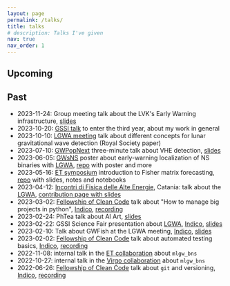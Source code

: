 ```yaml
---
layout: page
permalink: /talks/
title: talks
# description: Talks I've given
nav: true
nav_order: 1
---
```


## Upcoming


## Past

- 2023-11-24: Group meeting talk about the LVK's Early Warning infrastructure, [slides](https://docs.google.com/presentation/d/1vWrbgWEW-3bcuuYRe9Lm8llrqiLJJd5JKFdFmnpzHBw/edit#slide=id.p)
- 2023-10-20: [GSSI talk](https://indico.gssi.it/event/555/timetable/) to enter the third year, about my work in general
- 2023-10-10: [LGWA meeting](https://www.ct.ingv.it/lgwa2023) talk about different concepts for lunar gravitational wave detection (Royal Society paper)
- 2023-07-10: [GWPopNext](https://sites.google.com/unimib.it/gwpopnext/home?authuser=0) three-minute talk about VHE detection, [slides](https://docs.google.com/presentation/d/1dT45HZ33XZEi5t-IcsjYHdqBawxi8R5HN2AVndLpZKQ/edit?usp=sharing)
- 2023-06-05: [GWsNS](https://indico.in2p3.fr/event/28236/) poster about early-warning localization of NS binaries with [LGWA](../projects/LGWA), [repo](https://github.com/jacopok/lgwa-skyloc) with poster and more
- 2023-05-16: [ET symposium](https://indico.ego-gw.it/event/562) introduction to Fisher matrix forecasting, [repo](https://github.com/FrancescoIacovelli/XIII_ET_Symposium_Hackathon) with slides, notes and notebooks 
- 2023-04-12: [Incontri di Fisica delle Alte Energie](https://agenda.infn.it/event/34702/), Catania: talk about the [LGWA](../projects/LGWA), [contribution page with slides](https://agenda.infn.it/event/34702/contributions/194982/)
- 2023-03-02: [Fellowship of Clean Code](../projects/FoCC) talk about "How to manage big projects in python", [Indico](https://indico.gssi.it/event/488/), [recording](https://www.youtube.com/watch?v=vBkQmXMGJfg)
- 2023-02-24: PhTea talk about AI Art, [slides](https://docs.google.com/presentation/d/1dNF6zvTgcjJKDcOS3pl-kzOCLO2iTJekr-DubRTjbMo/edit?usp=sharing)
- 2023-02-22: GSSI Science Fair presentation about [LGWA](../projects/LGWA), [Indico](https://indico.gssi.it/event/469/), [slides](https://indico.gssi.it/event/469/contributions/1645/attachments/785/1305/Jacopo_LGWA.pdf)
- 2023-02-10: Talk about GWFish at the LGWA meeting, [Indico](https://indico.gssi.it/event/450/), [slides](https://indico.gssi.it/event/450/contributions/1560/attachments/765/1256/gwfish-2023-02-10.pdf)
- 2023-02-02: [Fellowship of Clean Code](../projects/FoCC) talk about automated testing basics, [Indico](https://indico.gssi.it/event/452/), [recording](https://www.youtube.com/watch?v=JyfCxCylCZ0)
- 2022-11-08: internal talk in the [ET collaboration](../projects/ET) about `mlgw_bns`
- 2022-10-27: internal talk in the [Virgo collaboration](../projects/Virgo) about `mlgw_bns`
- 2022-06-26: [Fellowship of Clean Code](../projects/FoCC) talk about `git` and versioning, [Indico](https://indico.gssi.it/event/454/), [recording](https://www.youtube.com/watch?v=EYB9jgOvfH0)